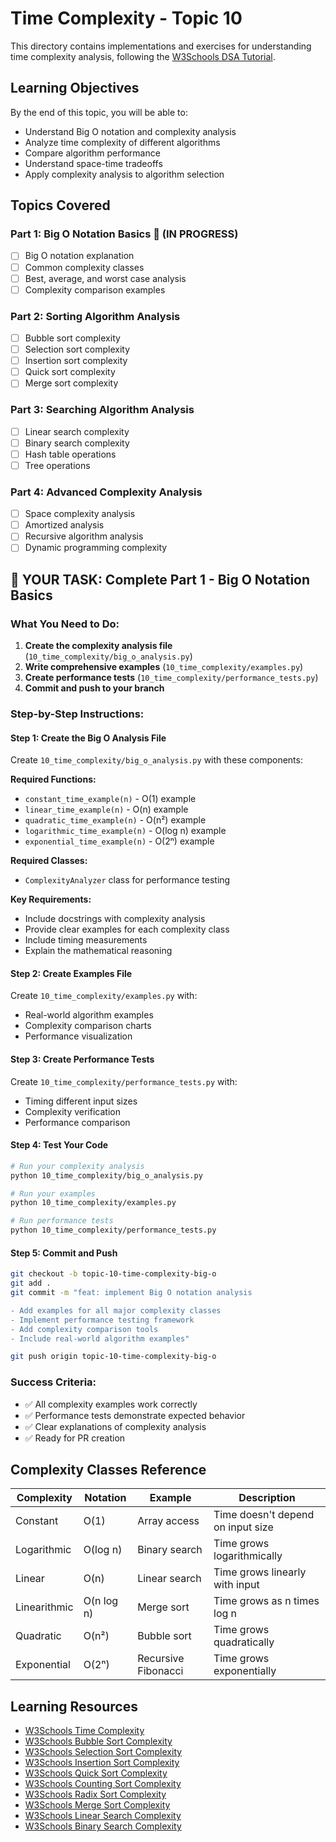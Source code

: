 # Time Complexity - Topic 10

This directory contains implementations and exercises for understanding time complexity analysis, following the [W3Schools DSA Tutorial](https://www.w3schools.com/dsa/index.php).

## Learning Objectives

By the end of this topic, you will be able to:
- Understand Big O notation and complexity analysis
- Analyze time complexity of different algorithms
- Compare algorithm performance
- Understand space-time tradeoffs
- Apply complexity analysis to algorithm selection

## Topics Covered

### Part 1: Big O Notation Basics 🚧 (IN PROGRESS)
- [ ] Big O notation explanation
- [ ] Common complexity classes
- [ ] Best, average, and worst case analysis
- [ ] Complexity comparison examples

### Part 2: Sorting Algorithm Analysis
- [ ] Bubble sort complexity
- [ ] Selection sort complexity
- [ ] Insertion sort complexity
- [ ] Quick sort complexity
- [ ] Merge sort complexity

### Part 3: Searching Algorithm Analysis
- [ ] Linear search complexity
- [ ] Binary search complexity
- [ ] Hash table operations
- [ ] Tree operations

### Part 4: Advanced Complexity Analysis
- [ ] Space complexity analysis
- [ ] Amortized analysis
- [ ] Recursive algorithm analysis
- [ ] Dynamic programming complexity

## 🎯 YOUR TASK: Complete Part 1 - Big O Notation Basics

### **What You Need to Do:**

1. **Create the complexity analysis file** (`10_time_complexity/big_o_analysis.py`)
2. **Write comprehensive examples** (`10_time_complexity/examples.py`)
3. **Create performance tests** (`10_time_complexity/performance_tests.py`)
4. **Commit and push to your branch**

### **Step-by-Step Instructions:**

#### **Step 1: Create the Big O Analysis File**
Create `10_time_complexity/big_o_analysis.py` with these components:

**Required Functions:**
- `constant_time_example(n)` - O(1) example
- `linear_time_example(n)` - O(n) example
- `quadratic_time_example(n)` - O(n²) example
- `logarithmic_time_example(n)` - O(log n) example
- `exponential_time_example(n)` - O(2ⁿ) example

**Required Classes:**
- `ComplexityAnalyzer` class for performance testing

**Key Requirements:**
- Include docstrings with complexity analysis
- Provide clear examples for each complexity class
- Include timing measurements
- Explain the mathematical reasoning

#### **Step 2: Create Examples File**
Create `10_time_complexity/examples.py` with:
- Real-world algorithm examples
- Complexity comparison charts
- Performance visualization

#### **Step 3: Create Performance Tests**
Create `10_time_complexity/performance_tests.py` with:
- Timing different input sizes
- Complexity verification
- Performance comparison

#### **Step 4: Test Your Code**
```bash
# Run your complexity analysis
python 10_time_complexity/big_o_analysis.py

# Run your examples
python 10_time_complexity/examples.py

# Run performance tests
python 10_time_complexity/performance_tests.py
```

#### **Step 5: Commit and Push**
```bash
git checkout -b topic-10-time-complexity-big-o
git add .
git commit -m "feat: implement Big O notation analysis

- Add examples for all major complexity classes
- Implement performance testing framework
- Add complexity comparison tools
- Include real-world algorithm examples"

git push origin topic-10-time-complexity-big-o
```

### **Success Criteria:**
- ✅ All complexity examples work correctly
- ✅ Performance tests demonstrate expected behavior
- ✅ Clear explanations of complexity analysis
- ✅ Ready for PR creation

## Complexity Classes Reference

| Complexity | Notation | Example | Description |
|------------|----------|---------|-------------|
| Constant | O(1) | Array access | Time doesn't depend on input size |
| Logarithmic | O(log n) | Binary search | Time grows logarithmically |
| Linear | O(n) | Linear search | Time grows linearly with input |
| Linearithmic | O(n log n) | Merge sort | Time grows as n times log n |
| Quadratic | O(n²) | Bubble sort | Time grows quadratically |
| Exponential | O(2ⁿ) | Recursive Fibonacci | Time grows exponentially |

## Learning Resources

- [W3Schools Time Complexity](https://www.w3schools.com/dsa/dsa_intro_timecomplexity.php)
- [W3Schools Bubble Sort Complexity](https://www.w3schools.com/dsa/dsa_intro_timecomplexity_bubblesort.php)
- [W3Schools Selection Sort Complexity](https://www.w3schools.com/dsa/dsa_intro_timecomplexity_selectionsort.php)
- [W3Schools Insertion Sort Complexity](https://www.w3schools.com/dsa/dsa_intro_timecomplexity_insertionsort.php)
- [W3Schools Quick Sort Complexity](https://www.w3schools.com/dsa/dsa_intro_timecomplexity_quicksort.php)
- [W3Schools Counting Sort Complexity](https://www.w3schools.com/dsa/dsa_intro_timecomplexity_countingsort.php)
- [W3Schools Radix Sort Complexity](https://www.w3schools.com/dsa/dsa_intro_timecomplexity_radixsort.php)
- [W3Schools Merge Sort Complexity](https://www.w3schools.com/dsa/dsa_intro_timecomplexity_mergesort.php)
- [W3Schools Linear Search Complexity](https://www.w3schools.com/dsa/dsa_intro_timecomplexity_linearsearch.php)
- [W3Schools Binary Search Complexity](https://www.w3schools.com/dsa/dsa_intro_timecomplexity_binarysearch.php)
